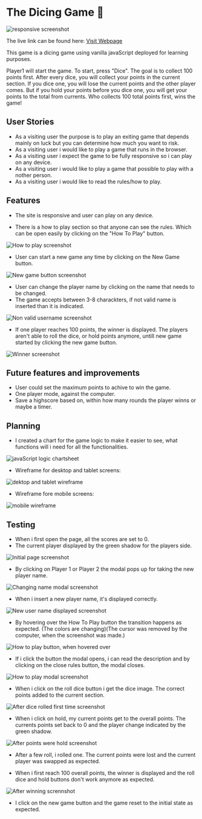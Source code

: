 # The Dicing Game 🎲 #

![responsive screenshot](docs/dicing-game-responsive.png "responsive screenshot")

The live link can be found here: 
[Visit Webpage](https://tamassomi.github.io/the-dicing-game/)

This game is a dicing game using vanilla javaScript deployed for learning purposes.

Player1 will start the game. To start, press "Dice". The goal is to collect 100 points first. After every dice, you will collect your points in the current section. If you dice one, you will lose the current points and the other player comes. But if you hold your points before you dice one, you will get your points to the total from currents. Who collects 100 total points first, wins the game!

## User Stories ##

* As a visiting user the purpose is to play an exiting game that depends mainly on luck but you can determine how much you want to risk.
* As a visiting user i would like to play a game that runs in the browser.
* As a visiting user i expect the game to be fully responsive so i can play on any device.
* As a visiting user i would like to play a game that possible to play with a nother person.
* As a visiting user i would like to read the rules/how to play.

## Features ##

* The site is responsive and user can play on any device.

* There is a how to play section so that anyone can see the rules. Which can be open easily by clicking on the "How To Play" button.

![How to play screenshot](docs/how-to-play-screenshot.png "How to play screenshot")

* User can start a new game any time by clicking on the New Game button.

![New game button screenshot](docs/new-game-button-screenshot.png "New game button screenshot")

* User can change the player name by clicking on the name that needs to be changed.
* The game accepts between 3-8 charackters, if not valid name is inserted than it is indicated.

![Non valid username screenshot](docs/non-valid-player-name-screenshot.png "Non valid username screenshot")

* If one player reaches 100 points, the winner is displayed. The players aren't able to roll the dice, or hold points anymore, untill new game started by clicking the new game button. 

![Winner screenshot](docs/winner-screenshot.png "Winner screenshot")



## Future features and improvements ##

* User could set the maximum points to achive to win the game.
* One player mode, against the computer.
* Save a highscore based on, within how many rounds the player winns or maybe a timer.

## Planning ## 

* I created a chart for the game logic to make it easier to see, what functions will i need for all the functionalities.

![javaScript logic chartsheet](docs/dicing-game-chart.png "js chartsheet")


* Wireframe for desktop and tablet screens:

![dektop and tablet wireframe](docs/dicing-game-desktop.png "dektop and tablet wireframe")


* Wireframe fore mobile screens:

![mobile wireframe](docs/dicing-game-mobile.png "mobile wireframe")


## Testing ##

* When i first open the page, all the scores are set to 0.
* The current player displayed by the green shadow for the players side.

![Initial page screenshot](docs/testing-initial-page.png "Initial page screenshot")

* By clicking on Player 1 or Player 2 the modal pops up for taking the new player name.

![Changing name modal screenshot](docs/testing-change-payer-name.png "Changing name modal screenshot")

* When i insert a new player name, it's displayed correctly.

![New user name displayed screenshot](docs/testing-after-name-changed.png "New user name displayed screenshot")

* By hovering over the How To Play button the transition happens as expected. (The colors are changing)(The cursor was removed by the computer, when the screenshot was made.)

![How to play button, when hovered over](docs/button-hover-screenshot.png "How to play button, when hovered over")

* If i click the button the modal opens, i can read the description and by clicking on the close rules button, the modal closes.

![How to play modal screenshot](docs/testing-how-to-play-screenshot.png "How to play modal screenshot")

* When i click on the roll dice button i get the dice image. The correct points added to the current section.

![After dice rolled first time screenshot](docs/testing-dice-rolled.png "After dice rolled first time screenshot")

* When i click on hold, my current points get to the overall points. The currents points set back to 0 and the player change indicated by the green shadow. 

![After points were hold screenshot](docs/testing-after-hold.png "After points were hold screenshot")

* After a few roll, i rolled one. The current points were lost and the current player was swapped as expected.

* When i first reach 100 overall points, the winner is displayed and the roll dice and hold buttons don't work anymore as expected.

![After winning scrennshot](docs/testing-winner-displayed.png "After winning scrennshot")

* I click on the new game button and the game reset to the initial state as expected.


 